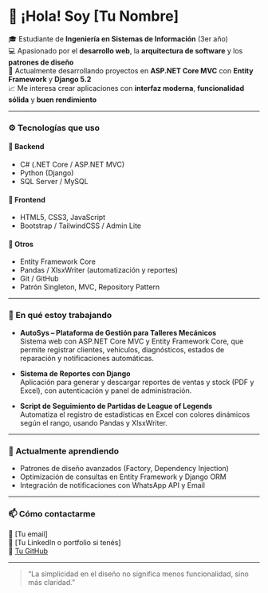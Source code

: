 # 👋 ¡Hola! Soy [Tu Nombre]

🎓 Estudiante de **Ingeniería en Sistemas de Información** (3er año)  
💻 Apasionado por el **desarrollo web**, la **arquitectura de software** y los **patrones de diseño**  
🚀 Actualmente desarrollando proyectos en **ASP.NET Core MVC** con **Entity Framework** y **Django 5.2**  
📈 Me interesa crear aplicaciones con **interfaz moderna**, **funcionalidad sólida** y **buen rendimiento**

---

### ⚙️ Tecnologías que uso

#### 💠 Backend
- C# (.NET Core / ASP.NET MVC)
- Python (Django)
- SQL Server / MySQL

#### 🎨 Frontend
- HTML5, CSS3, JavaScript
- Bootstrap / TailwindCSS / Admin Lite

#### 🧩 Otros
- Entity Framework Core
- Pandas / XlsxWriter (automatización y reportes)
- Git / GitHub
- Patrón Singleton, MVC, Repository Pattern

---

### 🧠 En qué estoy trabajando

- **AutoSys – Plataforma de Gestión para Talleres Mecánicos**  
  Sistema web con ASP.NET Core MVC y Entity Framework Core, que permite registrar clientes, vehículos, diagnósticos, estados de reparación y notificaciones automáticas.

- **Sistema de Reportes con Django**  
  Aplicación para generar y descargar reportes de ventas y stock (PDF y Excel), con autenticación y panel de administración.

- **Script de Seguimiento de Partidas de League of Legends**  
  Automatiza el registro de estadísticas en Excel con colores dinámicos según el rango, usando Pandas y XlsxWriter.

---

### 🌱 Actualmente aprendiendo
- Patrones de diseño avanzados (Factory, Dependency Injection)
- Optimización de consultas en Entity Framework y Django ORM
- Integración de notificaciones con WhatsApp API y Email

---

### 📫 Cómo contactarme
📧 [Tu email]  
💼 [Tu LinkedIn o portfolio si tenés]  
🐙 [Tu GitHub](https://github.com/TU_USUARIO)

---

> “La simplicidad en el diseño no significa menos funcionalidad, sino más claridad.”

